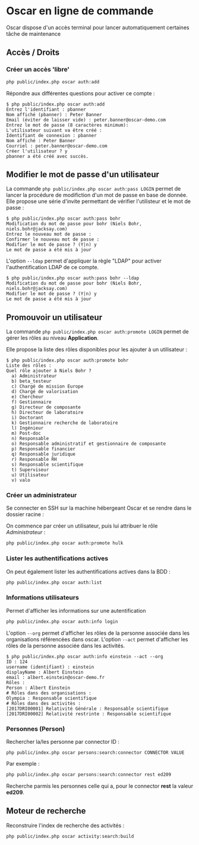# Oscar en ligne de commande

Oscar dispose d'un accès terminal pour lancer automatiquement certaines tâche de maintenance


## Accès / Droits

### Créer un accès 'libre'

```bash
php public/index.php oscar auth:add
```

Répondre aux différentes questions pour activer ce compte : 

```
$ php public/index.php oscar auth:add
Entrez l'identifiant : pbanner
Nom affiché (pbanner) : Peter Banner
Email (éviter de laisser vide) : peter.banner@oscar-demo.com
Entrez le mot de passe (8 caractères minimum): 
L'utilisateur suivant va être créé :                                                                                                                                 
Identifiant de connexion : pbanner
Nom affiché : Peter Banner
Courriel : peter.banner@oscar-demo.com
Créer l'utilisateur ? y
pbanner a été créé avec succès.

```


## Modifier le mot de passe d'un utilisateur

La commande `php public/index.php oscar auth:pass LOGIN` permet de lancer la procédure de modifiction d'un mot de passe en base de donnée. Elle propose une série d'invite permettant de vérifier l'utilisteur et le mot de passe : 

```
$ php public/index.php oscar auth:pass bohr
Modification du mot de passe pour bohr (Niels Bohr, niels.bohr@jacksay.com)
Entrez le nouveau mot de passe : 
Confirmer le nouveau mot de passe :                                                                                                                                  
Modifier le mot de passe ? (Y|n) y                                                                                                                                   
Le mot de passe a été mis à jour
```

L'option `--ldap` permet d'appliquer la règle "LDAP" pour activer l'authentification LDAP de ce compte.

```
$ php public/index.php oscar auth:pass bohr --ldap
Modification du mot de passe pour bohr (Niels Bohr, niels.bohr@jacksay.com)
Modifier le mot de passe ? (Y|n) y
Le mot de passe a été mis à jour
```



## Promouvoir un utilisateur

La commande ```php public/index.php oscar auth:promote LOGIN``` permet de gérer les rôles au niveau **Application**.

Elle propose la liste des rôles disponibles pour les ajouter à un utilisateur : 

```
$ php public/index.php oscar auth:promote bohr
Liste des rôles : 
Quel rôle ajouter à Niels Bohr ?
  a) Administrateur
  b) beta_testeur
  c) Chargé de mission Europe
  d) Chargé de valorisation
  e) Chercheur
  f) Gestionnaire
  g) Directeur de composante
  h) Directeur de laboratoire
  i) Doctorant
  k) Gestionnaire recherche de laboratoire
  l) Ingénieur
  m) Post-doc
  n) Responsable
  o) Responsable administratif et gestionnaire de composante
  p) Responsable financier
  q) Responsable juridique
  r) Responsable RH
  s) Responsable scientifique
  t) Superviseur
  u) Utilisateur
  v) valo
```

### Créer un administrateur

Se connecter en SSH sur la machine hébergeant Oscar et se rendre dans le dossier racine :

On commence par créer un utilisateur, puis lui attribuer le rôle *Administrateur* :

```bash
php public/index.php oscar auth:promote hulk
```

### Lister les authentifications actives

On peut également lister les authentifications actives dans la BDD : 

```bash
php public/index.php oscar auth:list
```

### Informations utilisateurs

Permet d'afficher les informations sur une autentification 

```bash
php public/index.php oscar auth:info login
```

L'option `--org` permet d'afficher les rôles de la personne associée dans les organisations référencées dans oscar.
L'option `--act` permet d'afficher les rôles de la personne associée dans les activités.

```text
$ php public/index.php oscar auth:info einstein --act --org
ID : 124
username (identifiant) : einstein
displayName : Albert Einstein
email : albert.einstein@oscar-demo.fr
Rôles : 
Person : Albert Einstein
# Rôles dans des organisations : 
Olympia : Responsable scientifique
# Rôles dans des activitès : 
[2017DRI00001] Relativité Générale : Responsable scientifique
[2017DRI00002] Relativité restrinte : Responsable scientifique
```

### Personnes (Person)

Rechercher la/les personne par connector ID : 

```
php public/index.php oscar persons:search:connector CONNECTOR VALUE
```

Par exemple : 

```bash
php public/index.php oscar persons:search:connector rest ed209
```

Recherche parmis les personnes celle qui a, pour le connector **rest** la valeur **ed209**.

## Moteur de recherche

Reconstruire l'index de recherche des activités :

```bash
php public/index.php oscar activity:search:build
```
